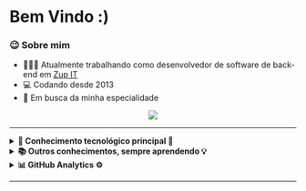<h1> Bem Vindo :) </h1>

### 😉 Sobre mim

- 👨🏾‍💻 
Atualmente trabalhando como desenvolvedor de software de back-end em [Zup IT](https://www.zup.com.br/) 
- 💻 Codando desde 2013 
- 🚀 Em busca da minha especialidade 
 

<p align="center">
  <a href="https://www.linkedin.com/in/marcelo-daniel-8a97a411b/"><img src="https://img.shields.io/badge/linkedin-%230077B5.svg?&style=for-the-badge&logo=linkedin&logoColor=white" />
  </a>
</p>

<hr/>

<details>
  <summary><b>🔧 Conhecimento tecnológico principal 🔨</b></summary>
  <br/>

![Java](https://img.shields.io/badge/JAVA-007396.svg?&style=flat&logo=java&logoColor=white)
![Kotlin](https://img.shields.io/badge/KOTLIN-0095D5.svg?&style=flat&logo=kotlin&logoColor=white)
![Android](https://img.shields.io/badge/ANDROID-00A65E.svg?&style=flat&logo=android&logoColor=white)
![Spring](https://img.shields.io/badge/SPRING-6DB33F.svg?&style=flat&logo=spring&logoColor=white)
![HTML5](https://img.shields.io/badge/HTML5-E34F26.svg?&style=flat&logo=html5&logoColor=white)
![CSS3](https://img.shields.io/badge/CSS3-%231572B6.svg?&style=flat&logo=css3&logoColor=white)
![JavaScript](https://img.shields.io/badge/JAVASCRIPT-323330.svg?&style=flat&logo=javascript&logoColor=%23F7DF1E)
![Hibernate](https://img.shields.io/badge/HIBERNATE-121011.svg?&style=flat&logo=red-hat&logoColor=white)
![Git](https://img.shields.io/badge/GIT-%23F05033.svg?&style=flat&logo=git&logoColor=white)
![GitHub](https://img.shields.io/badge/GITHUB-%23121011.svg?&style=flat&logo=github&logoColor=white)
![Docker](https://img.shields.io/badge/DOCKER-2496ED.svg?&style=flat&logo=docker&logoColor=white)
![MySQL](https://img.shields.io/badge/-MySQL-blue?&logo=mysql&logoColor=white)
![Maven](https://img.shields.io/badge/MAVEN-C71A36.svg?&style=flat&logo=apache-maven)
![REST API](https://img.shields.io/badge/REST-02569B.svg?&style=flat&logo=rest&logoColor=white)
</details>


<details>
  <summary><b> 📚 Outros conhecimentos, sempre aprendendo 💡</b></summary>
  <br/>

![Kotlin](https://img.shields.io/badge/KOTLIN-0095D5.svg?&style=flat&logo=kotlin&logoColor=white)
![Kafka](https://img.shields.io/badge/APACHE%20KAFKA-231F20.svg?&style=flat&logo=apache-kafka&logoColor=white)
![Python](https://img.shields.io/badge/PYTHON-3776AB.svg?&style=flat&logo=python&logoColor=white)

</details>

<details>
  <summary><b>📊 GitHub  Analytics ⚙</b></summary>
  <br/>
    <p align="center">
        <img height="187px" src="https://github-readme-stats.vercel.app/api/top-langs/?username=mdnb-boss&layout=compactcount_private=true&theme=tokyonight" />
    </p>
    <p align="center">
        <img height="157px" src="https://github-readme-stats.vercel.app/api/?username=mdnb-boss&count_private=true&show_icons=true&theme=tokyonight" />
    </p>
    <p align="center">
        <img height="157px" src="https://github-readme-streak-stats.herokuapp.com/?user=mdnb-boss&hide_border=true&count_private=true&show_icons=true&hide_border=true&theme=tokyonight" />
    </p>
</details>

<hr/>
<br/>
